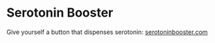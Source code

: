 # Serotonin Booster
Give yourself a button that dispenses serotonin: [serotoninbooster.com](https://serotoninbooster.com)